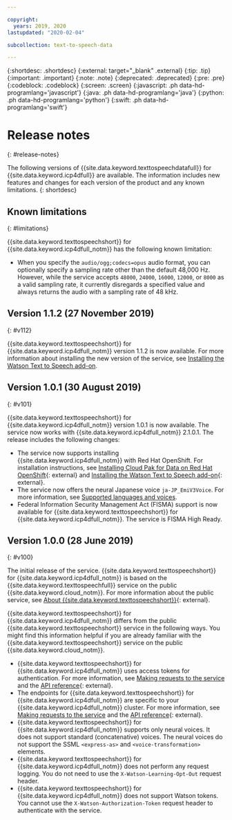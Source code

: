 ```yaml
---

copyright:
  years: 2019, 2020
lastupdated: "2020-02-04"

subcollection: text-to-speech-data

---
```


{:shortdesc: .shortdesc}
{:external: target="_blank" .external}
{:tip: .tip}
{:important: .important}
{:note: .note}
{:deprecated: .deprecated}
{:pre: .pre}
{:codeblock: .codeblock}
{:screen: .screen}
{:javascript: .ph data-hd-programlang='javascript'}
{:java: .ph data-hd-programlang='java'}
{:python: .ph data-hd-programlang='python'}
{:swift: .ph data-hd-programlang='swift'}

# Release notes
{: #release-notes}

The following versions of {{site.data.keyword.texttospeechdatafull}} for {{site.data.keyword.icp4dfull}} are available. The information includes new features and changes for each version of the product and any known limitations.
{: shortdesc}

## Known limitations
{: #limitations}

{{site.data.keyword.texttospeechshort}} for {{site.data.keyword.icp4dfull_notm}} has the following known limitation:

-   When you specify the `audio/ogg;codecs=opus` audio format, you can optionally specify a sampling rate other than the default 48,000 Hz. However, while the service accepts `48000`, `24000`, `16000`, `12000`, or `8000` as a valid sampling rate, it currently disregards a specified value and always returns the audio with a sampling rate of 48 kHz.

## Version 1.1.2 (27 November 2019)
{: #v112}

{{site.data.keyword.texttospeechshort}} for {{site.data.keyword.icp4dfull_notm}} version 1.1.2 is now available. For more information about installing the new version of the service, see [Installing the Watson Text to Speech add-on](/docs/text-to-speech-data?topic=text-to-speech-data-stt-installing).

## Version 1.0.1 (30 August 2019)
{: #v101}

{{site.data.keyword.texttospeechshort}} for {{site.data.keyword.icp4dfull_notm}} version 1.0.1 is now available. The service now works with {{site.data.keyword.icp4dfull_notm}} 2.1.0.1. The release includes the following changes:

-   The service now supports installing {{site.data.keyword.icp4dfull_notm}} with Red Hat OpenShift. For installation instructions, see [Installing Cloud Pak for Data on Red Hat OpenShift](https://www.ibm.com/support/knowledgecenter/en/SSQNUZ_2.1.0/com.ibm.icpdata.doc/zen/install/openshift.html){: external} and [Installing the Watson Text to Speech add-on](https://www.ibm.com/support/knowledgecenter/en/SSQNUZ_2.1.0/com.ibm.icpdata.doc/watson/speech-to-text-install.html){: external}.
-   The service now offers the neural Japanese voice `ja-JP_EmiV3Voice`. For more information, see [Supported languages and voices](/docs/text-to-speech-data?topic=text-to-speech-data-voices#languageVoices).
-   Federal Information Security Management Act (FISMA) support is now available for {{site.data.keyword.texttospeechshort}} for {{site.data.keyword.icp4dfull_notm}}. The service is FISMA High Ready.

## Version 1.0.0 (28 June 2019)
{: #v100}

The initial release of the service. {{site.data.keyword.texttospeechshort}} for {{site.data.keyword.icp4dfull_notm}} is based on the {{site.data.keyword.texttospeechfull}} service on the public {{site.data.keyword.cloud_notm}}. For more information about the public service, see [About {{site.data.keyword.texttospeechshort}}](https://{DomainName}/docs/text-to-speech?topic=text-to-speech-about#about){: external}.

{{site.data.keyword.texttospeechshort}} for {{site.data.keyword.icp4dfull_notm}} differs from the public {{site.data.keyword.texttospeechshort}} service in the following ways. You might find this information helpful if you are already familiar with the {{site.data.keyword.texttospeechshort}} service on the public {{site.data.keyword.cloud_notm}}.

-   {{site.data.keyword.texttospeechshort}} for {{site.data.keyword.icp4dfull_notm}} uses access tokens for authentication. For more information, see [Making requests to the service](/docs/text-to-speech-data?topic=text-to-speech-data-making-requests) and the [API reference](https://{DomainName}/apidocs/text-to-speech-data){: external}.
-   The endpoints for {{site.data.keyword.texttospeechshort}} for {{site.data.keyword.icp4dfull_notm}} are specific to your {{site.data.keyword.icp4dfull_notm}} cluster. For more information, see [Making requests to the service](/docs/text-to-speech-data?topic=text-to-speech-data-making-requests) and the [API reference](https://{DomainName}/apidocs/text-to-speech-data){: external}.
-   {{site.data.keyword.texttospeechshort}} for {{site.data.keyword.icp4dfull_notm}} supports only neural voices. It does not support standard (concatenative) voices. The neural voices do not support the SSML `<express-as>` and `<voice-transformation>` elements.
-   {{site.data.keyword.texttospeechshort}} for {{site.data.keyword.icp4dfull_notm}} does not perform any request logging. You do not need to use the `X-Watson-Learning-Opt-Out` request header.
-   {{site.data.keyword.texttospeechshort}} for {{site.data.keyword.icp4dfull_notm}} does not support Watson tokens. You cannot use the `X-Watson-Authorization-Token` request header to authenticate with the service.
